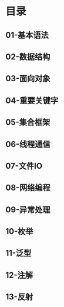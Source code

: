 # 目录

## 01-基本语法

## 02-数据结构

## 03-面向对象

## 04-重要关键字

## 05-集合框架

## 06-线程通信

## 07-文件IO

## 08-网络编程

## 09-异常处理

## 10-枚举

## 11-泛型

## 12-注解

## 13-反射

